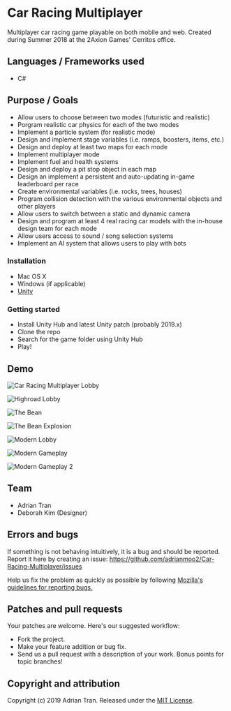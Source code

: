 # Car Racing Multiplayer

Multiplayer car racing game playable on both mobile and web. Created during Summer 2018 at the 2Axion Games' Cerritos office.

## Languages / Frameworks used

* C#

## Purpose / Goals

* Allow users to choose between two modes (futuristic and realistic)
* Porgram realistic car physics for each of the two modes
* Implement a particle system (for realistic mode)
* Design and implement stage variables (i.e. ramps, boosters, items, etc.)
* Design and deploy at least two maps for each mode
* Implement multiplayer mode
* Implement fuel and health systems
* Design and deploy a pit stop object in each map
* Design an implement a persistent and auto-updating in-game leaderboard per race
* Create environmental variables (i.e. rocks, trees, houses)
* Program collision detection with the various environmental objects and other players
* Allow users to switch between a static and dynamic camera
* Design and program at least 4 real racing car models with the in-house design team for each mode
* Allow users access to sound / song selection systems
* Implement an AI system that allows users to play with bots

### Installation

* Mac OS X
* Windows (if applicable)
* [Unity](https://unity3d.com/get-unity/download)

### Getting started

* Install Unity Hub and latest Unity patch (probably 2019.x)
* Clone the repo
* Search for the game folder using Unity Hub
* Play!

## Demo


![Car Racing Multiplayer Lobby](https://user-images.githubusercontent.com/14877762/61152385-24755200-a49d-11e9-8d1e-d25a89d013bb.PNG)

![Highroad Lobby](https://user-images.githubusercontent.com/14877762/55051651-5c05de80-5013-11e9-8b60-25ea42f0bef1.PNG)

![The Bean](https://user-images.githubusercontent.com/14877762/55051390-20b6e000-5012-11e9-9c34-19dda8a4c08d.PNG)

![The Bean Explosion](https://user-images.githubusercontent.com/14877762/61152330-00b20c00-a49d-11e9-85ea-b1452a5c2650.PNG)

![Modern Lobby](https://user-images.githubusercontent.com/14877762/61152406-30f9aa80-a49d-11e9-9b52-a27d030c59e1.PNG)

![Modern Gameplay](https://user-images.githubusercontent.com/14877762/55051573-0b8e8100-5013-11e9-9f22-d0918ad2630a.PNG)

![Modern Gameplay 2](https://user-images.githubusercontent.com/14877762/61152368-1a535380-a49d-11e9-883a-d31e81ae4015.PNG)


## Team

* Adrian Tran
* Deborah Kim (Designer)

## Errors and bugs

If something is not behaving intuitively, it is a bug and should be reported.
Report it here by creating an issue: https://github.com/adrianmoo2/Car-Racing-Multiplayer/issues

Help us fix the problem as quickly as possible by following [Mozilla's guidelines for reporting bugs.](https://developer.mozilla.org/en-US/docs/Mozilla/QA/Bug_writing_guidelines#General_Outline_of_a_Bug_Report)

## Patches and pull requests

Your patches are welcome. Here's our suggested workflow:
 
* Fork the project.
* Make your feature addition or bug fix.
* Send us a pull request with a description of your work. Bonus points for topic branches!

## Copyright and attribution

Copyright (c) 2019 Adrian Tran. Released under the [MIT License](https://github.com/adrianmoo2/Car-Racing-Multiplayer/blob/master/LICENSE).
  
